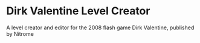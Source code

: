 # Dirk Valentine Level Creator
A level creator and editor for the 2008 flash game Dirk Valentine, published by Nitrome
